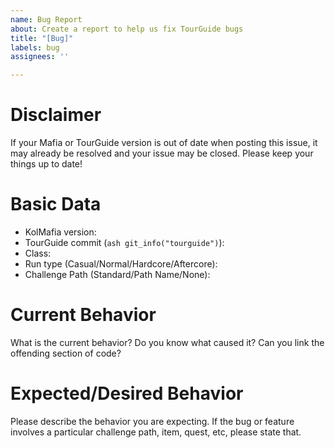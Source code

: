 ```yaml
---
name: Bug Report
about: Create a report to help us fix TourGuide bugs
title: "[Bug]"
labels: bug
assignees: ''

---
```


# Disclaimer
If your Mafia or TourGuide version is out of date when posting this issue, it may already be resolved and your issue may be closed. Please keep your things up to date!

# Basic Data
* KolMafia version:
* TourGuide commit (`ash git_info("tourguide")`):
* Class:
* Run type (Casual/Normal/Hardcore/Aftercore):
* Challenge Path (Standard/Path Name/None):

# Current Behavior
What is the current behavior? Do you know what caused it? Can you link the offending section of code?

# Expected/Desired Behavior
Please describe the behavior you are expecting. If the bug or feature involves a particular challenge path, item, quest, etc, please state that.
